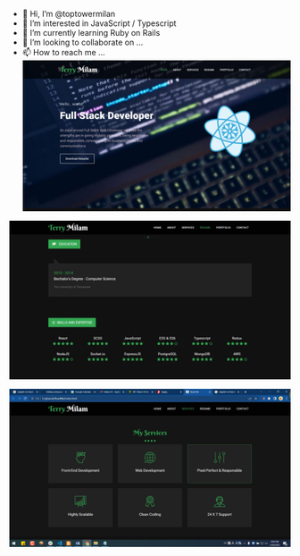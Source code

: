 - 👋 Hi, I’m @toptowermilan
- 👀 I’m interested in JavaScript / Typescript
- 🌱 I’m currently learning Ruby on Rails
- 💞️ I’m looking to collaborate on ...
- 📫 How to reach me ...
![screenshot-2](/src/shot-2.jpg)

![screenshot-3](/src/shot-3.jpg)

![screenshot-1](/src/shot-1.jpg)
<!---
toptowermilan/toptowermilan is a ✨ special ✨ repository because its `README.md` (this file) appears on your GitHub profile.
You can click the Preview link to take a look at your changes.
--->
